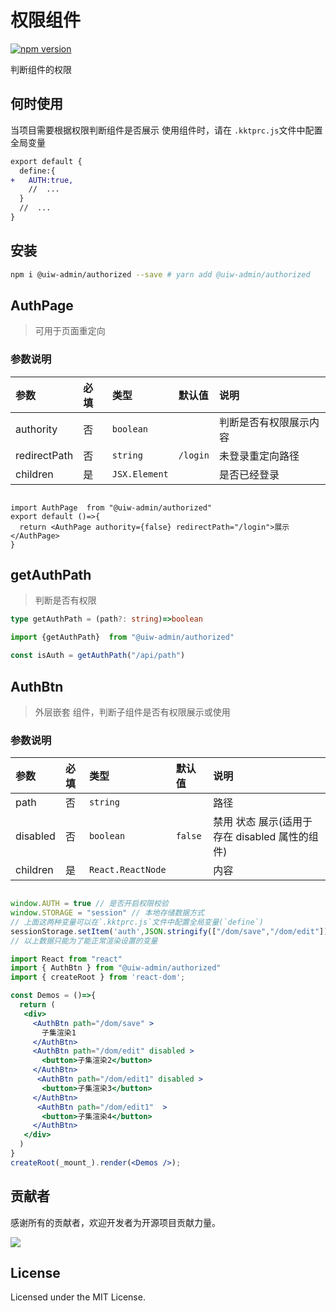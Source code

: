# 权限组件

[![npm version](https://img.shields.io/npm/v/@uiw-admin/authorized.svg?label=@uiw-admin/authorized)](https://www.npmjs.com/package/@uiw-admin/authorized)

判断组件的权限

## 何时使用

当项目需要根据权限判断组件是否展示
使用组件时，请在 `.kktprc.js`文件中配置全局变量

```diff
export default {
  define:{
+   AUTH:true,
    //  ...
  }
  //  ...
}

```

## 安装

```bash
npm i @uiw-admin/authorized --save # yarn add @uiw-admin/authorized
```

## AuthPage

> 可用于页面重定向

### 参数说明

| 参数         | 必填 | 类型          | 默认值   | 说明             |
| :----------- | :--- | :------------ | :------- | :--------------- |
| authority    | 否   | `boolean`     |          | 判断是否有权限展示内容    |
| redirectPath | 否   | `string`      | `/login` | 未登录重定向路径 |
| children     | 是   | `JSX.Element` |          | 是否已经登录     |

```tsx

import AuthPage  from "@uiw-admin/authorized"
export default ()=>{
  return <AuthPage authority={false} redirectPath="/login">展示</AuthPage>
}

```

## getAuthPath

> 判断是否有权限

```ts
type getAuthPath = (path?: string)=>boolean 

import {getAuthPath}  from "@uiw-admin/authorized"

const isAuth = getAuthPath("/api/path")
```

## AuthBtn

> 外层嵌套 组件，判断子组件是否有权限展示或使用

### 参数说明

| 参数     | 必填 | 类型              | 默认值  | 说明                                            |
| :------- | :--- | :---------------- | :------ | :---------------------------------------------- |
| path     | 否   | `string`          |         | 路径                                            |
| disabled | 否   | `boolean`         | `false` | 禁用 状态 展示(适用于 存在 disabled 属性的组件) |
| children | 是   | `React.ReactNode` |         | 内容                                            |
<!-- 
```tsx
import React from "react"
import { AuthBtn } from "@uiw-admin/authorized"

const Demos = ()=>{
  return (
   <div>
     <AuthBtn path="/dom/save" >
       子集渲染
     </AuthBtn>
     <AuthBtn path="/dom/edit" disabled >
       子集渲染2
     </AuthBtn>
   </div>
  )
}
export default Demos
``` -->

<!--rehype:bgwhite=true&codesandbox=true&codepen=true-->
```jsx

window.AUTH = true // 是否开启权限校验
window.STORAGE = "session" // 本地存储数据方式
// 上面这两种变量可以在`.kktprc.js`文件中配置全局变量(`define`)
sessionStorage.setItem('auth',JSON.stringify(["/dom/save","/dom/edit"])) // 权限数据
// 以上数据只能为了能正常渲染设置的变量

import React from "react"
import { AuthBtn } from "@uiw-admin/authorized"
import { createRoot } from 'react-dom';

const Demos = ()=>{
  return (
   <div>
     <AuthBtn path="/dom/save" >
       子集渲染1
     </AuthBtn>
     <AuthBtn path="/dom/edit" disabled >
       <button>子集渲染2</button>
     </AuthBtn>
      <AuthBtn path="/dom/edit1" disabled >
       <button>子集渲染3</button>
     </AuthBtn>
      <AuthBtn path="/dom/edit1"  >
       <button>子集渲染4</button>
     </AuthBtn>
   </div>
  )
}
createRoot(_mount_).render(<Demos />);
```

## 贡献者

感谢所有的贡献者，欢迎开发者为开源项目贡献力量。

<a href="https://github.com/uiwjs/uiw-admin/graphs/contributors">
  <img src="https://uiwjs.github.io/uiw-admin/CONTRIBUTORS.svg" />
</a>

## License

Licensed under the MIT License.